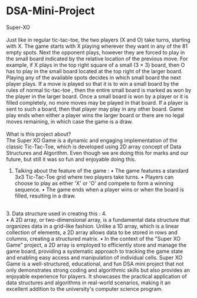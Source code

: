 # DSA-Mini-Project
 Super-XO  
<br>
Just like in regular tic-tac-toe, the two players (X and O) take turns, starting with X. The game starts with X playing wherever they want in any of the 81 empty spots. Next the opponent plays, however they are forced to play in the small board indicated by the relative location of the previous move. For example, if X plays in the top right square of a small (3 × 3) board, then O has to play in the small board located at the top right of the larger board. Playing any of the available spots decides in which small board the next player plays.
If a move is played so that it is to win a small board by the rules of normal tic-tac-toe , then the entire small board is marked as won by the player in the larger board. Once a small board is won by a player or it is filled completely, no more moves may be played in that board. If a player is sent to such a board, then that player may play in any other board. Game play ends when either a player wins the larger board or there are no legal moves remaining, in which case the game is a draw.
<br>
<br>
What is this project about?
<br>
The Super XO Game is a dynamic and engaging implementation of the classic Tic-Tac-Toe, which is developed using 2D array concept of Data Structures and Algorithm. Even though we are doing this for marks and our future, but still it was so fun and enjoyable doing this.
<br>
1.	Talking about the feature of the game : 
•	The game features a standard 3x3 Tic-Tac-Toe grid where two players take turns.
•	Players can choose to play as either 'X' or 'O' and compete to form a winning sequence.
•	The game ends when a player wins or when the board is filled, resulting in a draw.
<br>
3.	Data structure used in creating this :
4.	<br>
•	A 2D array, or two-dimensional array, is a fundamental data structure that organizes data in a grid-like fashion. Unlike a 1D array, which is a linear collection of elements, a 2D array allows data to be stored in rows and columns, creating a structured matrix.
•	In the context of the "Super XO Game" project, a 2D array is employed to efficiently store and manage the game board, providing a systematic approach to tracking the game state and enabling easy access and manipulation of individual cells.
Super XO Game is a well-structured, educational, and fun DSA mini project that not only demonstrates strong coding and algorithmic skills but also provides an enjoyable experience for players. It showcases the practical application of data structures and algorithms in real-world scenarios, making it an excellent addition to the university's computer science program.

